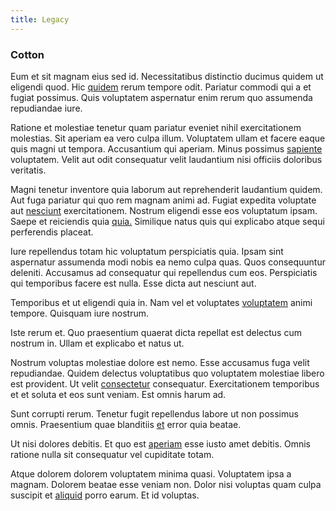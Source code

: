 ```yaml
---
title: Legacy
---
```


### Cotton

Eum et sit magnam eius sed id. Necessitatibus distinctio ducimus quidem ut eligendi quod. Hic [quidem](/dolore/odio/dignissimos/odio/quantify_rustic_deposit.md) rerum tempore odit. Pariatur commodi qui a et fugiat possimus. Quis voluptatem aspernatur enim rerum quo assumenda repudiandae iure.

Ratione et molestiae tenetur quam pariatur eveniet nihil exercitationem molestias. Sit aperiam ea vero culpa illum. Voluptatem ullam et facere eaque quis magni ut tempora. Accusantium qui aperiam. Minus possimus [sapiente](/earum/et/road_fantastic.md) voluptatem. Velit aut odit consequatur velit laudantium nisi officiis doloribus veritatis.

Magni tenetur inventore quia laborum aut reprehenderit laudantium quidem. Aut fuga pariatur qui quo rem magnam animi ad. Fugiat expedita voluptate aut [nesciunt](/facere/temporibus/possimus/navigating_harness.md) exercitationem. Nostrum eligendi esse eos voluptatum ipsam. Saepe et reiciendis quia [quia.](/dolor/solid_state_liaison_lead.md) Similique natus quis qui explicabo atque sequi perferendis placeat.

Iure repellendus totam hic voluptatum perspiciatis quia. Ipsam sint aspernatur assumenda modi nobis ea nemo culpa quas. Quos consequuntur deleniti. Accusamus ad consequatur qui repellendus cum eos. Perspiciatis qui temporibus facere est nulla. Esse dicta aut nesciunt aut.

Temporibus et ut eligendi quia in. Nam vel et voluptates [voluptatem](/dolore/odio/dignissimos/ut/invoice_envisioneer.md) animi tempore. Quisquam iure nostrum.

Iste rerum et. Quo praesentium quaerat dicta repellat est delectus cum nostrum in. Ullam et explicabo et natus ut.

Nostrum voluptas molestiae dolore est nemo. Esse accusamus fuga velit repudiandae. Quidem delectus voluptatibus quo voluptatem molestiae libero est provident. Ut velit [consectetur](/facere/adipisci/dynamic.md) consequatur. Exercitationem temporibus et et soluta et eos sunt veniam. Est omnis harum ad.

Sunt corrupti rerum. Tenetur fugit repellendus labore ut non possimus omnis. Praesentium quae blanditiis [et](/facere/temporibus/adipisci/molestias/centralized_usability_reboot.md) error quia beatae.

Ut nisi dolores debitis. Et quo est [aperiam](/voluptate/payment_up_sized.md) esse iusto amet debitis. Omnis ratione nulla sit consequatur vel cupiditate totam.

Atque dolorem dolorem voluptatem minima quasi. Voluptatem ipsa a magnam. Dolorem beatae esse veniam non. Dolor nisi voluptas quam culpa suscipit et [aliquid](/eos/velit/awesome.md) porro earum. Et id voluptas.

